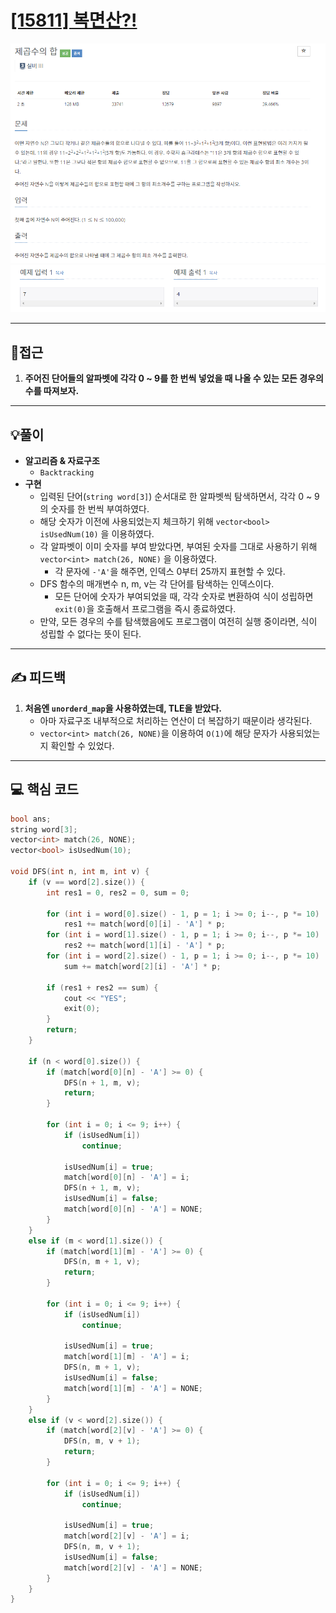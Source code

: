 # [[15811] 복면산?!](https://www.acmicpc.net/problem/15811)

![](imgs/1.PNG)
![](imgs/2.PNG)
___
## 🤔접근
1. <b>주어진 단어들의 알파벳에 각각 0 ~ 9를 한 번씩 넣었을 때 나올 수 있는 모든 경우의 수를 따져보자.</b>
___
## 💡풀이
- <B>알고리즘 & 자료구조</B>
	- `Backtracking`
- <b>구현</b>
	- 입력된 단어(`string word[3]`) 순서대로 한 알파벳씩 탐색하면서, 각각 0 ~ 9의 숫자를 한 번씩 부여하였다.
	- 해당 숫자가 이전에 사용되었는지 체크하기 위해 `vector<bool> isUsedNum(10)` 을 이용하였다.
	- 각 알파벳이 이미 숫자를 부여 받았다면, 부여된 숫자를 그대로 사용하기 위해 `vector<int> match(26, NONE)` 을 이용하였다.
		- 각 문자에 `-'A'`을 해주면, 인덱스 0부터 25까지 표현할 수 있다.
	- DFS 함수의 매개변수 n, m, v는 각 단어를 탐색하는 인덱스이다.
		- 모든 단어에 숫자가 부여되었을 때, 각각 숫자로 변환하여 식이 성립하면 `exit(0)`을 호출해서 프로그램을 즉시 종료하였다.
	- 만약, 모든 경우의 수를 탐색했음에도 프로그램이 여전히 실행 중이라면, 식이 성립할 수 없다는 뜻이 된다.
___
## ✍ 피드백
1. <B>처음엔 `unorderd_map`을 사용하였는데, TLE을 받았다.</B>
	- 아마 자료구조 내부적으로 처리하는 연산이 더 복잡하기 때문이라 생각된다.
	- `vector<int> match(26, NONE)`을 이용하여 `O(1)`에 해당 문자가 사용되었는지 확인할 수 있었다.
___
## 💻 핵심 코드
```c++
bool ans;
string word[3];
vector<int> match(26, NONE);
vector<bool> isUsedNum(10);

void DFS(int n, int m, int v) {
	if (v == word[2].size()) {
		int res1 = 0, res2 = 0, sum = 0;

		for (int i = word[0].size() - 1, p = 1; i >= 0; i--, p *= 10)
			res1 += match[word[0][i] - 'A'] * p;
		for (int i = word[1].size() - 1, p = 1; i >= 0; i--, p *= 10)
			res2 += match[word[1][i] - 'A'] * p;
		for (int i = word[2].size() - 1, p = 1; i >= 0; i--, p *= 10)
			sum += match[word[2][i] - 'A'] * p;

		if (res1 + res2 == sum) {
			cout << "YES";
			exit(0);
		}
		return;
	}

	if (n < word[0].size()) {
		if (match[word[0][n] - 'A'] >= 0) {
			DFS(n + 1, m, v);
			return;
		}

		for (int i = 0; i <= 9; i++) {
			if (isUsedNum[i])
				continue;

			isUsedNum[i] = true;
			match[word[0][n] - 'A'] = i;
			DFS(n + 1, m, v);
			isUsedNum[i] = false;
			match[word[0][n] - 'A'] = NONE;
		}
	}
	else if (m < word[1].size()) {
		if (match[word[1][m] - 'A'] >= 0) {
			DFS(n, m + 1, v);
			return;
		}

		for (int i = 0; i <= 9; i++) {
			if (isUsedNum[i])
				continue;

			isUsedNum[i] = true;
			match[word[1][m] - 'A'] = i;
			DFS(n, m + 1, v);
			isUsedNum[i] = false;
			match[word[1][m] - 'A'] = NONE;
		}
	}
	else if (v < word[2].size()) {
		if (match[word[2][v] - 'A'] >= 0) {
			DFS(n, m, v + 1);
			return;
		}

		for (int i = 0; i <= 9; i++) {
			if (isUsedNum[i])
				continue;

			isUsedNum[i] = true;
			match[word[2][v] - 'A'] = i;
			DFS(n, m, v + 1);
			isUsedNum[i] = false;
			match[word[2][v] - 'A'] = NONE;
		}
	}
}
```